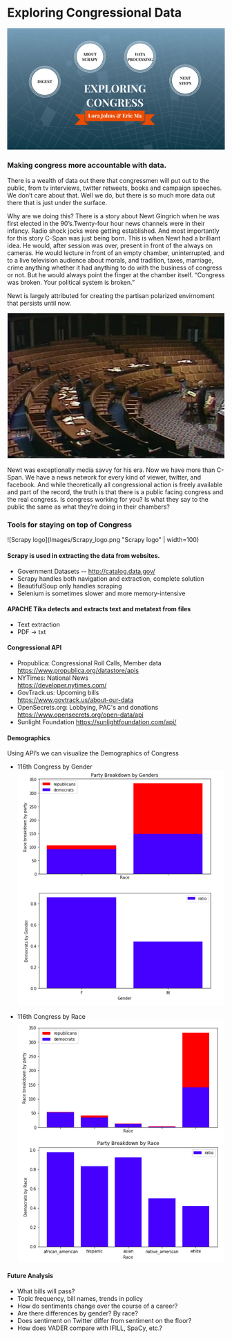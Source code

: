 # Exploring Congressional Data
![Exploring Congressional Data](Images/Title_Image.png "Exploring Congressional Data")

### Making congress more accountable with data.

There is a wealth of data out there that congressmen will put out to the public, from tv interviews, twitter retweets, books and campaign speeches. We don’t care about that. Well we do, but there is so much more data out there that is just under the surface.

Why are we doing this? There is a story about Newt Gingrich when he was first elected in the 90’s.Twenty-four hour news channels were in their infancy. Radio shock jocks were getting established. And most importantly for this story C-Span was just being born. This is when Newt had a brilliant idea. He would, after session was over, present in front of the always on cameras. He would lecture in front of an empty chamber, uninterrupted, and to a live television audience about morals, and tradition, taxes, marriage, crime anything whether it had anything to do with the business of congress or not. But he would always point the finger at the chamber itself. “Congress was broken. Your political system is broken.”

Newt is largely attributed for creating the partisan polarized envirnoment that persists until now.

![Newt Gingrich](Images/Newt_Gingrich_empty1-1.jpg "Newt Gingrich")

Newt was exceptionally media savvy for his era. Now we have more than C-Span. We have a news network for every kind of viewer, twitter, and facebook.
And while theoretically all congressional action is freely available and part of the record, the truth is that there is a public facing congress and the real congress. Is congress working for you? Is what they say to the public the same as what they’re doing in their chambers?

### Tools for staying on top of Congress
![Scrapy logo](Images/Scrapy_logo.png "Scrapy logo" | width=100)

#### Scrapy is used in extracting the data from websites.
- Government Datasets
-- http://catalog.data.gov/
- Scrapy handles both navigation and extraction, complete solution
- BeautifulSoup only handles scraping
- Selenium is sometimes slower and more memory-intensive

#### APACHE Tika detects and extracts text and metatext from files
- Text extraction
- PDF -> txt

#### Congressional API
- Propublica: Congressional Roll Calls, Member data   
  https://www.propublica.org/datastore/apis
- NYTimes: National News  
https://developer.nytimes.com/
- GovTrack.us: Upcoming bills  
https://www.govtrack.us/about-our-data
- OpenSecrets.org: Lobbying, PAC's and donations  
https://www.opensecrets.org/open-data/api
- Sunlight Foundation
https://sunlightfoundation.com/api/

#### Demographics
Using API’s we can visualize the Demographics of Congress
- 116th Congress by Gender
![Congress by Gender](Images/Congress_by_Gender.png "Congress by Gender")

- 116th Congress by Race
![Congress by Race](Images/Congress_by_Race.png "Congress by Race")

#### Future Analysis
- What bills will pass?
- Topic frequency, bill names, trends in policy
- How do sentiments change over the course of a career?
- Are there differences by gender? By race?
- Does sentiment on Twitter differ from sentiment on the floor?
- How does VADER compare with IFILL, SpaCy, etc.?

